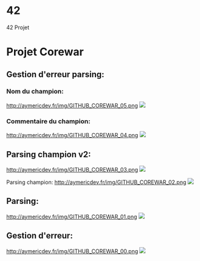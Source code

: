 # 42
42 Projet
# Projet Corewar

## Gestion d'erreur parsing:
### Nom du champion:

http://aymericdev.fr/img/GITHUB_COREWAR_05.png
<img src="http://aymericdev.fr/img/GITHUB_COREWAR_05.png"/>

### Commentaire du champion:
http://aymericdev.fr/img/GITHUB_COREWAR_04.png
<img src="http://aymericdev.fr/img/GITHUB_COREWAR_04.png"/>

## Parsing champion v2:
http://aymericdev.fr/img/GITHUB_COREWAR_03.png
<img src="http://aymericdev.fr/img/GITHUB_COREWAR_03.png"/>

Parsing champion:
http://aymericdev.fr/img/GITHUB_COREWAR_02.png
<img src="http://aymericdev.fr/img/GITHUB_COREWAR_02.png"/>

## Parsing:
http://aymericdev.fr/img/GITHUB_COREWAR_01.png
<img src="http://aymericdev.fr/img/GITHUB_COREWAR_01.png"/>

## Gestion d'erreur:
http://aymericdev.fr/img/GITHUB_COREWAR_00.png
<img src="http://aymericdev.fr/img/GITHUB_COREWAR_00.png"/>